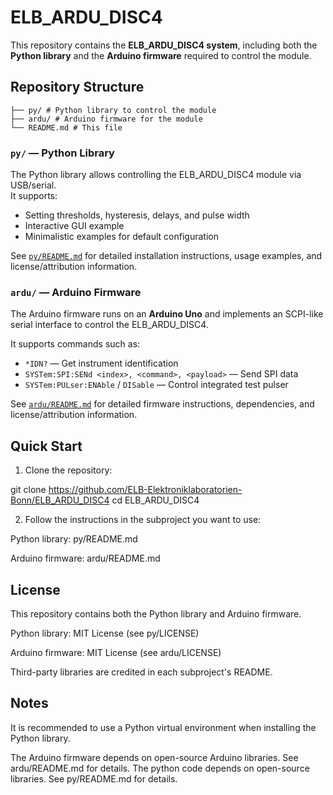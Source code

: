 # ELB_ARDU_DISC4

This repository contains the **ELB_ARDU_DISC4 system**, including both the **Python library** and the **Arduino firmware** required to control the module.

## Repository Structure

```ELB_ARDU_DISC4/
├── py/ # Python library to control the module
├── ardu/ # Arduino firmware for the module
└── README.md # This file
```

### `py/` — Python Library

The Python library allows controlling the ELB_ARDU_DISC4 module via USB/serial.  
It supports:

- Setting thresholds, hysteresis, delays, and pulse width
- Interactive GUI example
- Minimalistic examples for default configuration

See [`py/README.md`](py/README.md) for detailed installation instructions, usage examples, and license/attribution information.

### `ardu/` — Arduino Firmware

The Arduino firmware runs on an **Arduino Uno** and implements an SCPI-like serial interface to control the ELB_ARDU_DISC4.  

It supports commands such as:

- `*IDN?` — Get instrument identification
- `SYSTem:SPI:SENd <index>, <command>, <payload>` — Send SPI data
- `SYSTem:PULser:ENAble` / `DISable` — Control integrated test pulser

See [`ardu/README.md`](ardu/README.md) for detailed firmware instructions, dependencies, and license/attribution information.

## Quick Start

1. Clone the repository:

git clone https://github.com/ELB-Elektroniklaboratorien-Bonn/ELB_ARDU_DISC4
cd ELB_ARDU_DISC4

2. Follow the instructions in the subproject you want to use:

Python library: py/README.md

Arduino firmware: ardu/README.md

## License

This repository contains both the Python library and Arduino firmware.

Python library: MIT License (see py/LICENSE)

Arduino firmware: MIT License (see ardu/LICENSE)

Third-party libraries are credited in each subproject's README.

## Notes

It is recommended to use a Python virtual environment when installing the Python library.

The Arduino firmware depends on open-source Arduino libraries. See ardu/README.md for details.
The python code depends on open-source libraries. See py/README.md for details.
